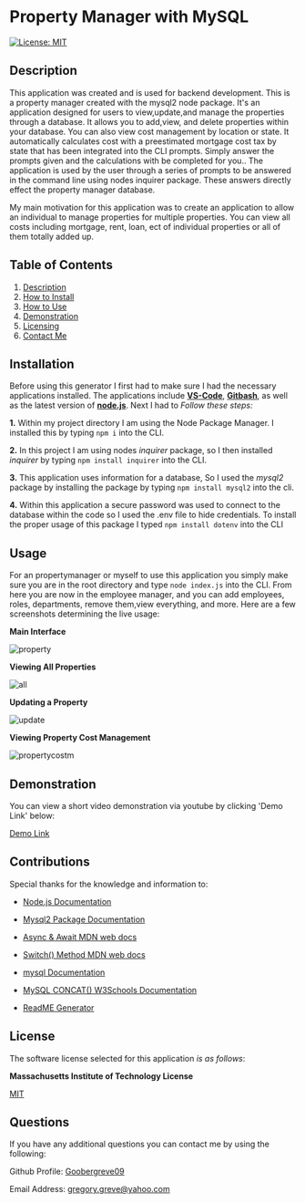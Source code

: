 # Property Manager with MySQL

  [![License: MIT](https://img.shields.io/badge/License-MIT-yellow.svg)](https://opensource.org/licenses/MIT)

  
## Description

This application was created and is used for backend development. This is a property manager created with the mysql2 node package. It's an application designed for users to view,update,and manage the properties through a database. It allows you to add,view, and delete properties within your database. You can also view cost management by location or state. It automatically calculates cost with a preestimated mortgage cost tax by state that has been integrated into the CLI prompts. Simply answer the prompts given and the calculations with be completed for you.. The application is used by the user through a series of prompts to be answered in the command line using nodes inquirer package. These answers directly effect the property manager database.

My main motivation for this application was to create an application to allow an individual to manage properties for multiple properties. You can view all costs including mortgage, rent, loan, ect of individual properties or all of them totally added up.
  
## Table of Contents

1. [Description](#description)  
2. [How to Install](#installation)  
3. [How to Use](#usage) 
4. [Demonstration](#demonstration)
5. [Licensing](#license)  
6. [Contact Me](#questions)

## Installation

Before using this generator I first had to make sure I had the necessary applications installed. The applications include [**VS-Code**](https://code.visualstudio.com/download), [**Gitbash**](https://gitforwindows.org/), as well as the latest version of [**node.js**](https://nodejs.org/en/download). Next I had to *Follow these steps:*

**1.** Within my project directory I am using the Node Package Manager. I installed this by typing `npm i` into the CLI.

**2.** In this project I am using nodes *inquirer* package, so I then installed *inquirer* by typing `npm install inquirer` into the CLI.

**3.** This application uses information for a database, So I used the *mysql2* package by installing the package by typing `npm install mysql2` into the cli.

**4.** Within this application a secure password was used to connect to the database within the code so I used the .env file to hide credentials. To install the proper usage of this package I typed `npm install dotenv` into the CLI

## Usage

For an propertymanager or myself to use this application you simply make sure you are in the root directory and type `node index.js` into the CLI. From here you are now in the employee manager, and you can add employees, roles, departments, remove them,view everything, and more. Here are a few screenshots determining the live usage:

**Main Interface**


![property](https://github.com/Goobergreve09/Property-Manager-with-MySQL/assets/143923830/350ff8ad-4b93-4215-ac1f-be6f36b82401)


**Viewing All Properties**


![all](https://github.com/Goobergreve09/Property-Manager-with-MySQL/assets/143923830/849d39df-00a2-44f8-9495-9b7b2870106e)

**Updating a Property**

![update](https://github.com/Goobergreve09/Property-Manager-with-MySQL/assets/143923830/ac4de22f-0ba3-4b58-ac8a-dddd7a56ced2)

**Viewing Property Cost Management**


![propertycostm](https://github.com/Goobergreve09/Property-Manager-with-MySQL/assets/143923830/db525adf-1972-4af1-adf9-4e47e5a69f9d)

## Demonstration
You can view a short video demonstration via youtube by clicking 'Demo Link' below:

[Demo Link](https://www.youtube.com/watch?v=w1I4rMTQqqA)

## Contributions

Special thanks for the knowledge and information to:

* [Node.js Documentation](https://nodejs.org/api/esm.html)

* [Mysql2 Package Documentation](https://www.npmjs.com/package/mysql2)

* [Async & Await MDN web docs](https://developer.mozilla.org/en-US/docs/Web/JavaScript/Reference/Statements/async_function)

* [Switch() Method MDN web docs](https://developer.mozilla.org/en-US/docs/Web/JavaScript/Reference/Statements/switch)

* [mysql Documentation](https://dev.mysql.com/doc/)

* [MySQL CONCAT() W3Schools Documentation](https://www.w3schools.com/sql/func_mysql_concat.asp)

* [ReadME Generator](https://github.com/Goobergreve09/read-me-generator)


## License

The software license selected for this application *is as follows*:

**Massachusetts Institute of Technology License**

[MIT](https://opensource.org/licenses/MIT)



## Questions

If you have any additional questions you can contact me by using the following:

 Github Profile: [Goobergreve09](https://www.github.com/Goobergreve09)

 Email Address: gregory.greve@yahoo.com



